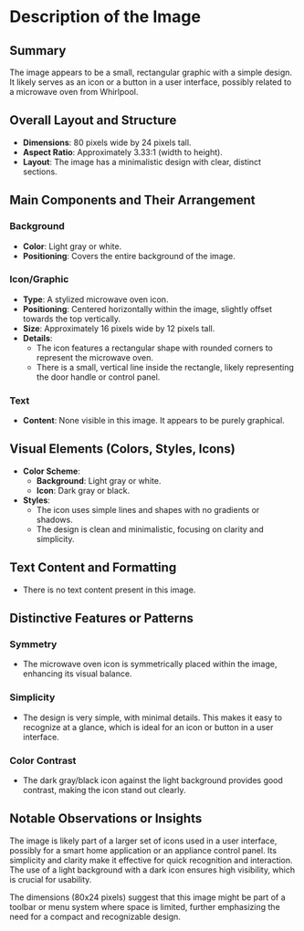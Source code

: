 # Description of the Image

## Summary
The image appears to be a small, rectangular graphic with a simple design. It likely serves as an icon or a button in a user interface, possibly related to a microwave oven from Whirlpool.

## Overall Layout and Structure
- **Dimensions**: 80 pixels wide by 24 pixels tall.
- **Aspect Ratio**: Approximately 3.33:1 (width to height).
- **Layout**: The image has a minimalistic design with clear, distinct sections.

## Main Components and Their Arrangement

### Background
- **Color**: Light gray or white.
- **Positioning**: Covers the entire background of the image.

### Icon/Graphic
- **Type**: A stylized microwave oven icon.
- **Positioning**: Centered horizontally within the image, slightly offset towards the top vertically.
- **Size**: Approximately 16 pixels wide by 12 pixels tall.
- **Details**:
  - The icon features a rectangular shape with rounded corners to represent the microwave oven.
  - There is a small, vertical line inside the rectangle, likely representing the door handle or control panel.

### Text
- **Content**: None visible in this image. It appears to be purely graphical.

## Visual Elements (Colors, Styles, Icons)
- **Color Scheme**:
  - **Background**: Light gray or white.
  - **Icon**: Dark gray or black.
- **Styles**:
  - The icon uses simple lines and shapes with no gradients or shadows.
  - The design is clean and minimalistic, focusing on clarity and simplicity.

## Text Content and Formatting
- There is no text content present in this image.

## Distinctive Features or Patterns

### Symmetry
- The microwave oven icon is symmetrically placed within the image, enhancing its visual balance.

### Simplicity
- The design is very simple, with minimal details. This makes it easy to recognize at a glance, which is ideal for an icon or button in a user interface.

### Color Contrast
- The dark gray/black icon against the light background provides good contrast, making the icon stand out clearly.

## Notable Observations or Insights

The image is likely part of a larger set of icons used in a user interface, possibly for a smart home application or an appliance control panel. Its simplicity and clarity make it effective for quick recognition and interaction. The use of a light background with a dark icon ensures high visibility, which is crucial for usability.

The dimensions (80x24 pixels) suggest that this image might be part of a toolbar or menu system where space is limited, further emphasizing the need for a compact and recognizable design.